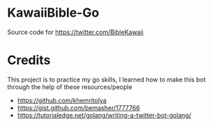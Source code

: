 # KawaiiBible-Go
Source code for https://twitter.com/BibleKawaii

# Credits
This project is to practice my go skills, I learned how to make this bot through the help of these resources/people
- https://github.com/khemritolya
- https://gist.github.com/bemasher/1777766
- https://tutorialedge.net/golang/writing-a-twitter-bot-golang/
